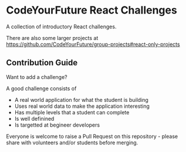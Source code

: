 # CodeYourFuture React Challenges

A collection of introductory React challenges.

There are also some larger projects at https://github.com/CodeYourFuture/group-projects#react-only-projects

## Contribution Guide
Want to add a challenge?

A good challenge consists of

- A real world application for what the student is building
- Uses real world data to make the application interesting
- Has multiple levels that a student can complete
- Is well definined
- Is targetted at begineer developers

Everyone is welcome to raise a Pull Request on this repository - please share with volunteers and/or students before merging.
